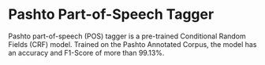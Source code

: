 # Pashto Part-of-Speech Tagger
Pashto part-of-speech (POS) tagger is a pre-trained Conditional Random Fields (CRF) model. Trained on the Pashto Annotated Corpus, the model has an accuracy and F1-Score of more than 99.13%.
